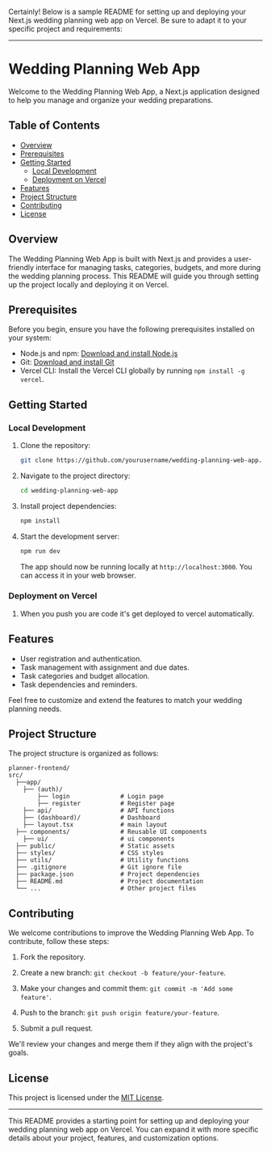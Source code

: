 Certainly! Below is a sample README for setting up and deploying your Next.js wedding planning web app on Vercel. Be sure to adapt it to your specific project and requirements:

---

# Wedding Planning Web App

Welcome to the Wedding Planning Web App, a Next.js application designed to help you manage and organize your wedding preparations.

## Table of Contents

- [Overview](#overview)
- [Prerequisites](#prerequisites)
- [Getting Started](#getting-started)
  - [Local Development](#local-development)
  - [Deployment on Vercel](#deployment-on-vercel)
- [Features](#features)
- [Project Structure](#project-structure)
- [Contributing](#contributing)
- [License](#license)

## Overview

The Wedding Planning Web App is built with Next.js and provides a user-friendly interface for managing tasks, categories, budgets, and more during the wedding planning process. This README will guide you through setting up the project locally and deploying it on Vercel.

## Prerequisites

Before you begin, ensure you have the following prerequisites installed on your system:

- Node.js and npm: [Download and install Node.js](https://nodejs.org/)
- Git: [Download and install Git](https://git-scm.com/)
- Vercel CLI: Install the Vercel CLI globally by running `npm install -g vercel`.

## Getting Started

### Local Development

1. Clone the repository:

   ```bash
   git clone https://github.com/yourusername/wedding-planning-web-app.git
   ```

2. Navigate to the project directory:

   ```bash
   cd wedding-planning-web-app
   ```

3. Install project dependencies:

   ```bash
   npm install
   ```

4. Start the development server:

   ```bash
   npm run dev
   ```

   The app should now be running locally at `http://localhost:3000`. You can access it in your web browser.

### Deployment on Vercel

1. When you push you are code it's get deployed to vercel automatically.

## Features

- User registration and authentication.
- Task management with assignment and due dates.
- Task categories and budget allocation.
- Task dependencies and reminders.

Feel free to customize and extend the features to match your wedding planning needs.

## Project Structure

The project structure is organized as follows:

```
planner-frontend/
src/
  ├──app/
    ├── (auth)/
        ├── login              # Login page
        ├── register           # Register page
    ├── api/                   # API functions
    ├── (dashboard)/           # Dashboard
    ├── layout.tsx             # main layout
  ├── components/              # Reusable UI components
    ├── ui/                    # ui components
  ├── public/                  # Static assets
  ├── styles/                  # CSS styles
  ├── utils/                   # Utility functions
  ├── .gitignore               # Git ignore file
  ├── package.json             # Project dependencies
  ├── README.md                # Project documentation
  └── ...                      # Other project files
```

## Contributing

We welcome contributions to improve the Wedding Planning Web App. To contribute, follow these steps:

1. Fork the repository.

2. Create a new branch: `git checkout -b feature/your-feature`.

3. Make your changes and commit them: `git commit -m 'Add some feature'`.

4. Push to the branch: `git push origin feature/your-feature`.

5. Submit a pull request.

We'll review your changes and merge them if they align with the project's goals.

## License

This project is licensed under the [MIT License](LICENSE).

---

This README provides a starting point for setting up and deploying your wedding planning web app on Vercel. You can expand it with more specific details about your project, features, and customization options.
